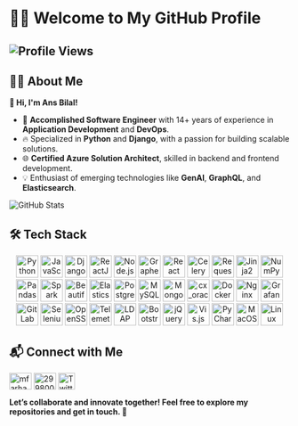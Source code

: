 # 👨‍💻 Welcome to My GitHub Profile  

![Profile Views](https://komarev.com/ghpvc/?username=YourGitHubUsername&label=Profile%20Views&color=0e75b6&style=flat) 
---

## 🧑‍💼 About Me  
**👋 Hi, I'm Ans Bilal!**  
- 🚀 **Accomplished Software Engineer** with 14+ years of experience in **Application Development** and **DevOps**.  
- 🔥 Specialized in **Python** and **Django**, with a passion for building scalable solutions.  
- 🌐 **Certified Azure Solution Architect**, skilled in backend and frontend development.  
- 💡 Enthusiast of emerging technologies like **GenAI**, **GraphQL**, and **Elasticsearch**.

![GitHub Stats](https://github-readme-stats.vercel.app/api?username=mbilal117&show_icons=true&count_private=true&theme=radical)

## 🛠️ Tech Stack  

<p align="center">
  <!-- Languages -->
  <img src="https://img.shields.io/badge/Python-3776AB?style=for-the-badge&logo=python&logoColor=white" alt="Python" height="40" />
  <img src="https://img.shields.io/badge/JavaScript-F7DF1E?style=for-the-badge&logo=javascript&logoColor=black" alt="JavaScript" height="40" />

  <!-- Frameworks -->
  <img src="https://img.shields.io/badge/Django-092E20?style=for-the-badge&logo=django&logoColor=white" alt="Django" height="40" />
  <img src="https://img.shields.io/badge/React-20232A?style=for-the-badge&logo=react&logoColor=61DAFB" alt="ReactJS" height="40" />
  <img src="https://img.shields.io/badge/Node.js-339933?style=for-the-badge&logo=nodedotjs&logoColor=white" alt="Node.js" height="40" />
  <img src="https://img.shields.io/badge/Graphene-FFFFFF?style=for-the-badge&logo=graphql&logoColor=blue" alt="Graphene" height="40" />
  <img src="https://img.shields.io/badge/React%20Native-61DAFB?style=for-the-badge&logo=react&logoColor=black" alt="React Native" height="40" />
  <img src="https://img.shields.io/badge/Celery-37814A?style=for-the-badge&logo=celery&logoColor=white" alt="Celery" height="40" />
  
  <!-- Libraries -->
  <img src="https://img.shields.io/badge/Requests-008080?style=for-the-badge&logo=python&logoColor=white" alt="Requests" height="40" />
  <img src="https://img.shields.io/badge/Jinja2-B41717?style=for-the-badge&logo=jinja&logoColor=white" alt="Jinja2" height="40" />
  <img src="https://img.shields.io/badge/NumPy-013243?style=for-the-badge&logo=numpy&logoColor=white" alt="NumPy" height="40" />
  <img src="https://img.shields.io/badge/Pandas-150458?style=for-the-badge&logo=pandas&logoColor=white" alt="Pandas" height="40" />
  <img src="https://img.shields.io/badge/Spark-E25A1C?style=for-the-badge&logo=apachespark&logoColor=white" alt="Spark" height="40" />
  <img src="https://img.shields.io/badge/Beautiful%20Soup-4B0082?style=for-the-badge&logo=python&logoColor=white" alt="Beautiful Soup" height="40" />
  <img src="https://img.shields.io/badge/Elasticsearch-005571?style=for-the-badge&logo=elasticsearch&logoColor=white" alt="Elasticsearch" height="40" />

  <!-- Databases -->
  <img src="https://img.shields.io/badge/PostgreSQL-336791?style=for-the-badge&logo=postgresql&logoColor=white" alt="PostgreSQL" height="40" />
  <img src="https://img.shields.io/badge/MySQL-4479A1?style=for-the-badge&logo=mysql&logoColor=white" alt="MySQL" height="40" />
  <img src="https://img.shields.io/badge/MongoDB-4EA94B?style=for-the-badge&logo=mongodb&logoColor=white" alt="MongoDB" height="40" />
  <img src="https://img.shields.io/badge/cx_oracle-F80000?style=for-the-badge&logo=oracle&logoColor=white" alt="cx_oracle" height="40" />

  <!-- Tools & DevOps -->
  <img src="https://img.shields.io/badge/Docker-2496ED?style=for-the-badge&logo=docker&logoColor=white" alt="Docker" height="40" />
  <img src="https://img.shields.io/badge/Nginx-009639?style=for-the-badge&logo=nginx&logoColor=white" alt="Nginx" height="40" />
  <img src="https://img.shields.io/badge/Grafana-F46800?style=for-the-badge&logo=grafana&logoColor=white" alt="Grafana" height="40" />
  <img src="https://img.shields.io/badge/GitLab-FC6D26?style=for-the-badge&logo=gitlab&logoColor=white" alt="GitLab" height="40" />
  <img src="https://img.shields.io/badge/Selenium-43B02A?style=for-the-badge&logo=selenium&logoColor=white" alt="Selenium" height="40" />
  <img src="https://img.shields.io/badge/OpenSSL-721412?style=for-the-badge&logo=openssl&logoColor=white" alt="OpenSSL" height="40" />
  <img src="https://img.shields.io/badge/Telemetry-8B008B?style=for-the-badge&logo=telemetry&logoColor=white" alt="Telemetry" height="40" />
  <img src="https://img.shields.io/badge/LDAP-FF8000?style=for-the-badge&logo=ldap&logoColor=white" alt="LDAP" height="40" />
  
  <!-- Frontend -->
  <img src="https://img.shields.io/badge/Bootstrap-563D7C?style=for-the-badge&logo=bootstrap&logoColor=white" alt="Bootstrap" height="40" />
  <img src="https://img.shields.io/badge/jQuery-0769AD?style=for-the-badge&logo=jquery&logoColor=white" alt="jQuery" height="40" />
  <img src="https://img.shields.io/badge/Vis.js-F39C12?style=for-the-badge&logo=javascript&logoColor=white" alt="Vis.js" height="40" />

  <!-- IDEs -->
  <img src="https://img.shields.io/badge/PyCharm-000000?style=for-the-badge&logo=pycharm&logoColor=white" alt="PyCharm" height="40" />

  <!-- Operating Systems -->
  <img src="https://img.shields.io/badge/Mac-000000?style=for-the-badge&logo=apple&logoColor=white" alt="MacOS" height="40" />
  <img src="https://img.shields.io/badge/Linux-FCC624?style=for-the-badge&logo=linux&logoColor=black" alt="Linux" height="40" />
</p>


## 📬 Connect with Me  

<p align="left">
  <a href="https://www.linkedin.com/in/ansbilal" target="blank"><img align="center" src="https://raw.githubusercontent.com/rahuldkjain/github-profile-readme-generator/master/src/images/icons/Social/linked-in-alt.svg" alt="mfarhan133" height="30" width="40" /></a>
  <a href="https://stackoverflow.com/users/8718274" target="blank"><img align="center" src="https://raw.githubusercontent.com/rahuldkjain/github-profile-readme-generator/master/src/images/icons/Social/stack-overflow.svg" alt="2998007" height="30" width="40" /></a>
  <a href="https://twitter.com/ansbilal117" target="blank"><img align="center" src="https://raw.githubusercontent.com/rahuldkjain/github-profile-readme-generator/master/src/images/icons/Social/twitter.svg" alt="Twitter" height="30" height="40"/>
  </a>
</p>

**Let’s collaborate and innovate together! Feel free to explore my repositories and get in touch. 🚀**  
